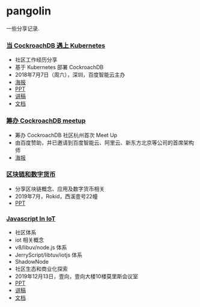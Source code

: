 # pangolin

一些分享记录.

### [当 CockroachDB 遇上 Kubernetes](./cockroachdb-shenzhen-2018-07/README.md)

* 社区工作经历分享
* 基于 Kubernetes 部署 CockroachDB
* 2018年7月7日（周六），深圳，百度智能云主办
* [海报](./cockroachdb-shenzhen-2018-07/playbill.jpeg)
* [PPT](./cockroachdb-shenzhen-2018-07/notePPT.pdf)
* [讲稿](./cockroachdb-shenzhen-2018-07/note.md)
* [文档](https://txiaozhe.github.io/2018/06/10/run-cockroachdb-in-kubernetes/)

### [筹办 CockroachDB meetup](./cockroachdb-meetup/README.md)

* 筹办 CockroachDB 社区杭州首次 Meet Up
* 由百度赞助，并已邀请到百度智能云、阿里云、新东方北京等公司的首席架构师
* [海报](./cockroachdb-meetup/playbill-for-community.jpeg)

### [区块链和数字货币](./blockchain-rokid-2019-07/README.md)

* 分享区块链概念、应用及数字货币相关
* 2019年7月，Rokid，西溪壹号22幢
* [PPT]()

### [Javascript In IoT](./shadownode-eshine-2019-12/README.md)

* 社区体系
* iot 相关概念
* v8/libuv/node.js 体系
* JerryScript/libtuv/iotjs 体系
* ShadowNode
* 社区生态和商业化探索
* 2019年12月13日，壹向，壹向大楼10楼莫里斯会议室
* [PPT](./shadownode-eshine-2019-12/JavaScript-in-IoT.pdf)
* [讲稿](https://txiaozhe.github.io/2019/12/13/javascript-in-iot/)
* [文档](https://txiaozhe.github.io/2019/11/18/learning-jerryscript-design/)
